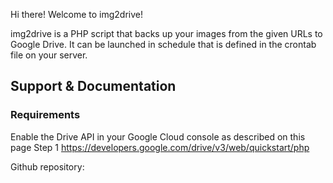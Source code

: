 Hi there! Welcome to img2drive!

img2drive is a PHP script that backs up your images from the given URLs to Google Drive.
It can be launched in schedule that is defined in the crontab file on your server.

## Support & Documentation

### Requirements
Enable the Drive API in your Google Cloud console as described on this page Step 1
https://developers.google.com/drive/v3/web/quickstart/php

Github repository: